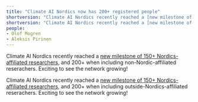 ```yaml
---
title: "Climate AI Nordics now has 200+ registered people"
shortversion: "Climate AI Nordics recently reached a [new milestone of 150+ Nordics-affiliated researchers](https://climateainordics.com/people/), and 200+ when including non-Nordic-affiliated reserachers. Exciting to see the network growing!"
shortversion: "Climate AI Nordics recently reached a [new milestone of 150+ Nordics-affiliated researchers](https://climateainordics.com/people/), and 200+ when including outside-Nordics-affiliated reserachers. Exciting to see the network growing!"
people:
- Olof Mogren
- Aleksis Pirinen
---
```

 
Climate AI Nordics recently reached a [new milestone of 150+ Nordics-affiliated researchers](https://climateainordics.com/people/), and 200+ when including non-Nordic-affiliated reserachers. Exciting to see the network growing!
 
Climate AI Nordics recently reached a [new milestone of 150+ Nordics-affiliated researchers](https://climateainordics.com/people/), and 200+ when including outside-Nordics-affiliated reserachers. Exciting to see the network growing!
